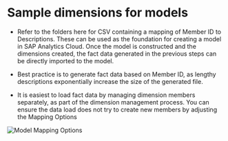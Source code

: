 # Sample dimensions for models

- Refer to the folders here for CSV containing a mapping of Member ID to Descriptions. These can be used as the foundation for creating a model in SAP Analytics Cloud. Once the model is constructed and the dimensions created, the fact data generated in the previous steps can be directly imported to the model.

- Best practice is to generate fact data based on Member ID, as lengthy descriptions exponentially increase the size of the generated file.

- It is easiest to load fact data by managing dimension members separately, as part of the dimension management process. You can ensure the data load does not try to create new members by adjusting the Mapping Options

![Model Mapping Options](/img/ModelMappingOptions.png)
